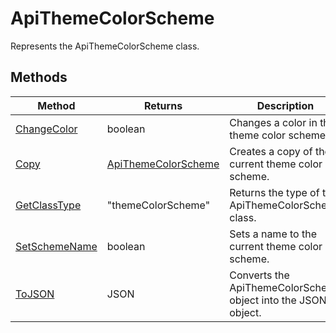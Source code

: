# ApiThemeColorScheme

Represents the ApiThemeColorScheme class.


## Methods

| Method | Returns | Description |
| ------ | ------- | ----------- |
| [ChangeColor](./Methods/ChangeColor.md) | boolean | Changes a color in the theme color scheme. |
| [Copy](./Methods/Copy.md) | [ApiThemeColorScheme](../ApiThemeColorScheme/ApiThemeColorScheme.md) | Creates a copy of the current theme color scheme. |
| [GetClassType](./Methods/GetClassType.md) | "themeColorScheme" | Returns the type of the ApiThemeColorScheme class. |
| [SetSchemeName](./Methods/SetSchemeName.md) | boolean | Sets a name to the current theme color scheme. |
| [ToJSON](./Methods/ToJSON.md) | JSON | Converts the ApiThemeColorScheme object into the JSON object. |
